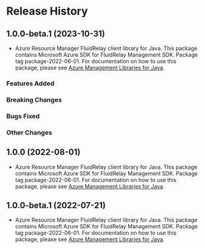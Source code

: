 # Release History

## 1.0.0-beta.1 (2023-10-31)

- Azure Resource Manager FluidRelay client library for Java. This package contains Microsoft Azure SDK for FluidRelay Management SDK.  Package tag package-2022-06-01. For documentation on how to use this package, please see [Azure Management Libraries for Java](https://aka.ms/azsdk/java/mgmt).

### Features Added

### Breaking Changes

### Bugs Fixed

### Other Changes

## 1.0.0 (2022-08-01)

- Azure Resource Manager FluidRelay client library for Java. This package contains Microsoft Azure SDK for FluidRelay Management SDK.  Package tag package-2022-06-01. For documentation on how to use this package, please see [Azure Management Libraries for Java](https://aka.ms/azsdk/java/mgmt).

## 1.0.0-beta.1 (2022-07-21)

- Azure Resource Manager FluidRelay client library for Java. This package contains Microsoft Azure SDK for FluidRelay Management SDK.  Package tag package-2022-06-01. For documentation on how to use this package, please see [Azure Management Libraries for Java](https://aka.ms/azsdk/java/mgmt).
